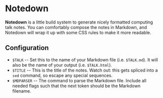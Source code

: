 # Notedown

**Notedown** is a little build system to generate nicely formatted computing talk notes. 
You can comfortably compose the notes in Markdown, and Notedown will wrap it up with some CSS rules to make it more readable.

## Configuration

 * `$TALK` -- Set this to the name of your Markdown file (i.e. `$TALK.md`). It will also be the name of your output (i.e. `$TALK.html`).
 * `$TITLE` -- This is the title of the notes. Watch out: this gets spliced into a `sed` command, so escape any special sequences.
 * `$MDPARSER` -- The command to parse the Markdown file. Include all needed flags such that the next token should be the Markdown filename.
